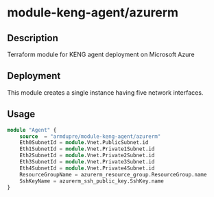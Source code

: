 # module-keng-agent/azurerm

## Description
Terraform module for KENG agent deployment on Microsoft Azure

## Deployment
This module creates a single instance having five network interfaces.

## Usage
```tf
module "Agent" {
	source  = "armdupre/module-keng-agent/azurerm"
	Eth0SubnetId = module.Vnet.PublicSubnet.id
	Eth1SubnetId = module.Vnet.Private1Subnet.id
	Eth2SubnetId = module.Vnet.Private2Subnet.id
	Eth3SubnetId = module.Vnet.Private3Subnet.id
	Eth4SubnetId = module.Vnet.Private4Subnet.id
	ResourceGroupName = azurerm_resource_group.ResourceGroup.name
	SshKeyName = azurerm_ssh_public_key.SshKey.name
}
```